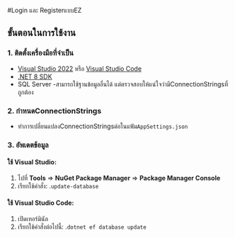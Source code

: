 #Login และ RegisterแบบEZ
## ขั้นตอนในการใช้งาน
### 1. ติดตั้งเครื่องมือที่จําเป็น

-   [Visual Studio 2022](https://visualstudio.microsoft.com/downloads)  หรือ  [Visual Studio Code](https://code.visualstudio.com/)
-   [.NET 8 SDK](https://dotnet.microsoft.com/download/dotnet/8.0)
- SQL Server -สามารถใช้ฐานข้อมูลอื่นได้ แต่ตรวจสอบให้แน่ใจว่ามีConnectionStringsที่ถูกต้อง

### 2. กําหนดConnectionStrings

-   ทําการเปลี่ยนแปลงConnectionStringsต่อในแฟ้ม`AppSettings.json`

### 3. อัพเดตข้อมูล

#### ใช้ Visual Studio:

1.  ไปที่  **Tools**  =>  **NuGet Package Manager**  =>  **Package Manager Console**
2.  เรียกใช้คําสั่ง: .`update-database`

#### ใช้ Visual Studio Code:
1.  เปิดเทอร์มินัล
2.  เรียกใช้คําสั่งต่อไปนี้: .`dotnet ef database update`
